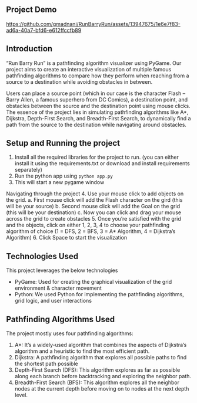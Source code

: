 ## Project Demo

https://github.com/gmadnani/RunBarryRun/assets/13947675/1e6e7f83-ad6a-40a7-bfd6-e612ffccfb89

## Introduction
“Run Barry Run” is a pathfinding algorithm visualizer using PyGame. Our project aims to create an interactive visualization of multiple famous pathfinding algorithms to compare how they perform when reaching from a source to a destination while avoiding obstacles in between.

Users can place a source point (which in our case is the character Flash – Barry Allen, a famous superhero from DC Comics), a destination point, and obstacles between the source and the destination point using mouse clicks. The essence of the project lies in simulating pathfinding algorithms like A*, Dijkstra, Depth-First Search, and Breadth-First Search, to dynamically find a path from the source to the destination while navigating around obstacles. 

## Setup and Running the project

1.	Install all the required libraries for the project to run. (you can either install it using the requirements.txt or download and install requirements separately)
2.	Run the python app using `python app.py`
3.	This will start a new pygame window

Navigating through the project
4.	Use your mouse click to add objects on the grid. 
  a.	First mouse click will add the Flash character on the gird (this will be your source)
  b.	Second mouse click will add the Goal on the grid (this will be your destination)
  c.	Now you can click and drag your mouse across the grid to create obstacles
5.	Once you’re satisfied with the grid and the objects, click on either 1, 2, 3, 4 to choose your pathfinding algorithm of choice (1 = DFS, 2 = BFS, 3 = A* Algorithm, 4 = Dijkstra’s Algorithm)
6.	Click Space to start the visualization


## Technologies Used
This project leverages the below technologies
-	PyGame: Used for creating the graphical visualization of the grid environment & character movement
-	Python: We used Python for implementing the pathfinding algorithms, grid logic, and user interactions

## Pathfinding Algorithms Used
The project mostly uses four pathfinding algorithms:
1.	A*: It’s a widely-used algorithm that combines the aspects of Dijkstra’s algorithm and a heuristic to find the most efficient path.
2.	Dijkstra: A pathfinding algorithm that explores all possible paths to find the shortest path possible 
3.	Depth-First Search (DFS): This algorithm explores as far as possible along each branch before backtracking and exploring the neighbor path.
4.	Breadth-First Search (BFS): This algorithm explores all the neighbor nodes at the current depth before moving on to nodes at the next depth level.
